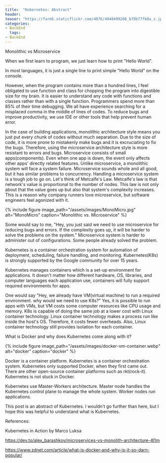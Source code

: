```yaml
---
title:  "Kubernetes: Abstract"
header:
teaser: "https://farm5.staticflickr.com/4076/4940499208_b79b77fb0a_z.jpg"
categories:
- BackEnd
  tags:
- BackEnd
---
```


Monolithic vs Microservice

When we first learn to program, we just learn how to print "Hello World".

In most languages, it is just a single line to print simple "Hello World" on the console.

However, when the program contains more than a hundred lines, I feel obligated to use function and class for chopping the program into digestible size for my brain. It is easier to understand any code with functions and classes rather than with a single function. Programmers spend more than 85% of their time debugging. We all have experience searching for a misplaced comma in the middle of lines of codes. To reduce bugs and improve productivity, we use IDE or other tools that help prevent human error.

In the case of building applications, monolithic architecture style means you just put every chunk of codes without much separation. Due to the size of code, it is more prone to mistakenly make bugs and it is excruciating to fix the bugs. Therefore, using the microservice architecture style is more resistant to errors and bugs. Microservice consists of small apps(components). Even when one app is down, the event only affects other apps' directly related features. Unlike microservice, a monolithic system will face a system failure. Microservice sounds whole and all good, but it has similar problems to concurrency. Handling a microservice system is a tough job to go on. Let's think of Metcalfe's Law. Metcalfe's law is that network's value is proportional to the number of nodes. This law is not only about that the value goes up but also that system's complexity increases. This is a reason why company runners love microservice, but software engineers feel agonized with it.


{% include figure image_path="/assets/images/MonoMicro.jpg" alt="MonoMicro" caption="Monolithic vs. Microservice" %}

Some would say to me, "Hey, you just said we need to use microservice for reducing bugs and errors. If the complexity goes up, it will be harder to solve the problems on the system." Microservice system is harder to administer out of configurations. Some people already solved the problem.

Kubernetes is a container orchestration system for automation of deployment, scheduling, failure handling, and monitoring. Kubernetes(K8s) is strongly supported by the Google community for over 15 years.

Kubernetes manages containers which is a set-up environment for applications. It doesn't matter how different hardware, OS, libraries, and computer languages each application use, containers will fully support required environments for apps.

One would say "Hey, we already have VM(virtual machine) to run a required environment. why would we need to use K8s?" Yes, it is possible to run apps with VMs, but VM costs some computer resources like CPU usage and memory. K8s is capable of doing the same job at a lower cost with Linux container technology. Linux container technology makes a process run like inside the host's OS. Therefore, it costs fewer overheads. Also, Linux container technology still provides isolation for each container.

What is Docker and why does Kubernetes come along with it?

{% include figure image_path="/assets/images/docker-vm-container.webp" alt="docker" caption="docker" %}

Docker is a container platform. Kubernetes is a container orchestration system. Kubernetes only supported Docker, when they first came out. There are other open-source container platforms such as rkt(rock-it). Kubernetes is not stuck in Docker.

Kubernetes use Master-Workers architecture. Master node handles the Kubernetes control plane to manage the whole system. Worker nodes run applications.

This post is an abstract of Kubernetes. I wouldn't go further than here, but I hope this was helpful to understand what is Kubernetes.





References:

Kubernetes in Action by Marco Luksa

https://dev.to/alex_barashkov/microservices-vs-monolith-architecture-4l1m

https://www.zdnet.com/article/what-is-docker-and-why-is-it-so-darn-popular/

  

